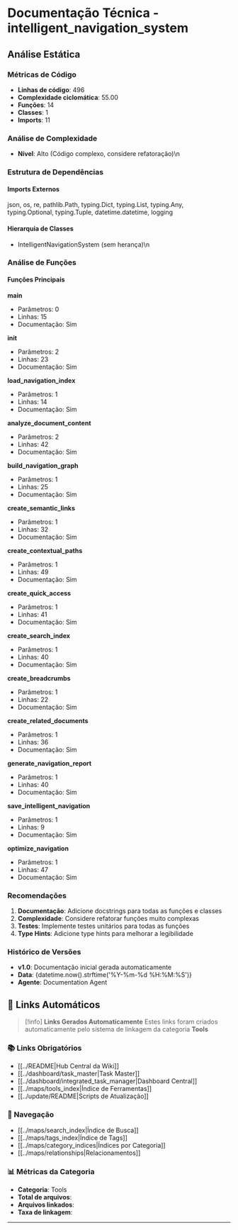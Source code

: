 # Documentação Técnica - intelligent_navigation_system

## Análise Estática

### Métricas de Código
- **Linhas de código**: 496
- **Complexidade ciclomática**: 55.00
- **Funções**: 14
- **Classes**: 1
- **Imports**: 11

### Análise de Complexidade
- **Nível**: Alto (Código complexo, considere refatoração)\n
### Estrutura de Dependências

#### Imports Externos
json, os, re, pathlib.Path, typing.Dict, typing.List, typing.Any, typing.Optional, typing.Tuple, datetime.datetime, logging

#### Hierarquia de Classes
- IntelligentNavigationSystem (sem herança)\n
### Análise de Funções

#### Funções Principais
**main**
- Parâmetros: 0
- Linhas: 15
- Documentação: Sim

**__init__**
- Parâmetros: 2
- Linhas: 23
- Documentação: Sim

**load_navigation_index**
- Parâmetros: 1
- Linhas: 14
- Documentação: Sim

**analyze_document_content**
- Parâmetros: 2
- Linhas: 42
- Documentação: Sim

**build_navigation_graph**
- Parâmetros: 1
- Linhas: 25
- Documentação: Sim

**create_semantic_links**
- Parâmetros: 1
- Linhas: 32
- Documentação: Sim

**create_contextual_paths**
- Parâmetros: 1
- Linhas: 49
- Documentação: Sim

**create_quick_access**
- Parâmetros: 1
- Linhas: 41
- Documentação: Sim

**create_search_index**
- Parâmetros: 1
- Linhas: 40
- Documentação: Sim

**create_breadcrumbs**
- Parâmetros: 1
- Linhas: 22
- Documentação: Sim

**create_related_documents**
- Parâmetros: 1
- Linhas: 36
- Documentação: Sim

**generate_navigation_report**
- Parâmetros: 1
- Linhas: 40
- Documentação: Sim

**save_intelligent_navigation**
- Parâmetros: 1
- Linhas: 9
- Documentação: Sim

**optimize_navigation**
- Parâmetros: 1
- Linhas: 47
- Documentação: Sim

### Recomendações

1. **Documentação**: Adicione docstrings para todas as funções e classes
2. **Complexidade**: Considere refatorar funções muito complexas
3. **Testes**: Implemente testes unitários para todas as funções
4. **Type Hints**: Adicione type hints para melhorar a legibilidade

### Histórico de Versões

- **v1.0**: Documentação inicial gerada automaticamente
- **Data**: {datetime.now().strftime('%Y-%m-%d %H:%M:%S')}
- **Agente**: Documentation Agent


## 🔗 **Links Automáticos**

> [!info] **Links Gerados Automaticamente**
> Estes links foram criados automaticamente pelo sistema de linkagem da categoria **Tools**

### **📚 Links Obrigatórios**
- [[../README|Hub Central da Wiki]]
- [[../dashboard/task_master|Task Master]]
- [[../dashboard/integrated_task_manager|Dashboard Central]]
- [[../maps/tools_index|Índice de Ferramentas]]
- [[../update/README|Scripts de Atualização]]

### **🧭 Navegação**
- [[../maps/search_index|Índice de Busca]]
- [[../maps/tags_index|Índice de Tags]]
- [[../maps/category_indices|Índices por Categoria]]
- [[../maps/relationships|Relacionamentos]]

### **📊 Métricas da Categoria**
- **Categoria**: Tools
- **Total de arquivos**: <!-- Contador automático -->
- **Arquivos linkados**: <!-- Contador automático -->
- **Taxa de linkagem**: <!-- Percentual automático -->

---

